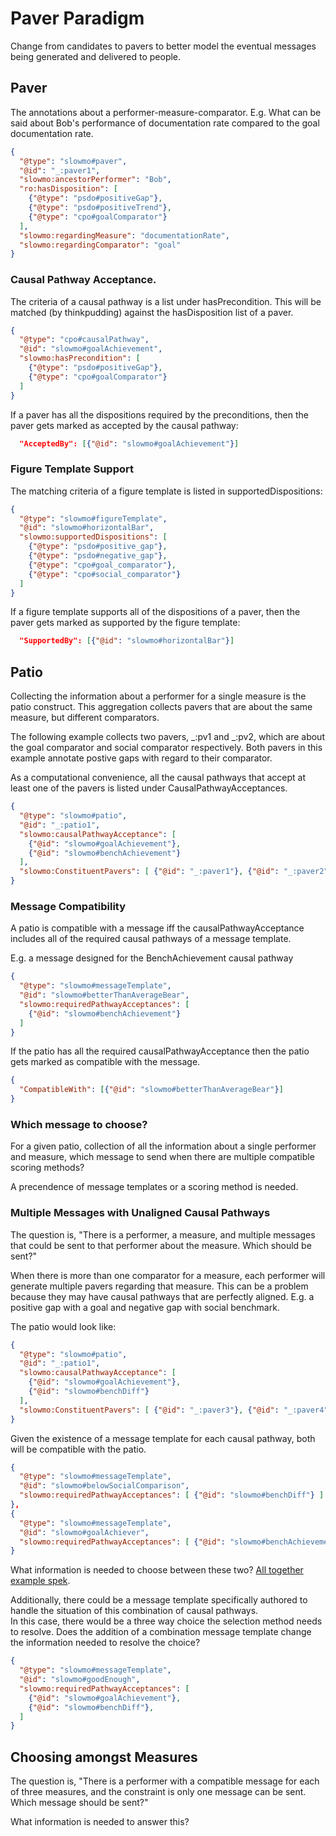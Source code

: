 # Paver Paradigm

Change from candidates to pavers to better model the eventual messages being generated
and delivered to people.

## Paver
The annotations about a performer-measure-comparator.
E.g. What can be said about Bob's performance of documentation rate compared to the goal documentation rate.
```json
{
  "@type": "slowmo#paver",
  "@id": "_:paver1",
  "slowmo:ancestorPerformer": "Bob",
  "ro:hasDisposition": [
    {"@type": "psdo#positiveGap"},
    {"@type": "psdo#positiveTrend"},
    {"@type": "cpo#goalComparator"}
  ],
  "slowmo:regardingMeasure": "documentationRate",
  "slowmo:regardingComparator": "goal"
}
```

### Causal Pathway Acceptance.
The criteria of a causal pathway is a list under hasPrecondition.
This will be matched (by thinkpudding) against the hasDisposition list of a paver.
```json
{
  "@type": "cpo#causalPathway",
  "@id": "slowmo#goalAchievement",
  "slowmo:hasPrecondition": [
    {"@type": "psdo#positiveGap"},
    {"@type": "cpo#goalComparator"}
  ]
}
```

If a paver has all the dispositions required by the preconditions, then the paver gets marked as accepted by the causal pathway:

```json
  "AcceptedBy": [{"@id": "slowmo#goalAchievement"}]
```

### Figure Template Support
The matching criteria of a figure template is listed in supportedDispositions:
```json
{
  "@type": "slowmo#figureTemplate",
  "@id": "slowmo#horizontalBar",
  "slowmo:supportedDispositions": [
    {"@type": "psdo#positive_gap"},
    {"@type": "psdo#negative_gap"},
    {"@type": "cpo#goal_comparator"},
    {"@type": "cpo#social_comparator"}
  ]
}
```

If a figure template supports all of the dispositions of a paver, then the paver gets marked as supported by the figure template:

```json
  "SupportedBy": [{"@id": "slowmo#horizontalBar"}]
```

## Patio

Collecting the information about a performer for a single measure is the patio construct.
This aggregation collects pavers that are about the same measure, but different comparators.

The following example collects two pavers, \_:pv1 and \_:pv2, which are about the goal comparator and social comparator respectively.
Both pavers in this example annotate postive gaps with regard to their comparator.

As a computational convenience, all the causal pathways that accept at least one of the pavers is listed under CausalPathwayAcceptances.

```json
{
  "@type": "slowmo#patio",
  "@id": "_:patio1",
  "slowmo:causalPathwayAcceptance": [
    {"@id": "slowmo#goalAchievement"},
    {"@id": "slowmo#benchAchievement"}
  ],
  "slowmo:ConstituentPavers": [ {"@id": "_:paver1"}, {"@id": "_:paver2"} ]
}
```

### Message Compatibility
A patio is compatible with a message iff the causalPathwayAcceptance includes all of the required causal pathways of a message template.

E.g. a message designed for the BenchAchievement causal pathway
```json
{
  "@type": "slowmo#messageTemplate",
  "@id": "slowmo#betterThanAverageBear",
  "slowmo:requiredPathwayAcceptances": [
    {"@id": "slowmo#benchAchievement"}
  ]
}
```
If the patio has all the required causalPathwayAcceptance then the patio gets marked as compatible with the message.

```json
{
  "CompatibleWith": [{"@id": "slowmo#betterThanAverageBear"}]
}
```

### Which message to choose?
For a given patio, collection of all the information about a single performer and measure, which message to send when there are multiple compatible scoring methods?

A precendence of message templates or a scoring method is needed.

### Multiple Messages with Unaligned Causal Pathways
The question is, "There is a performer, a measure, and multiple messages that could be sent to that performer about the measure.  Which should be sent?"

When there is more than one comparator for a measure, each performer will generate multiple pavers regarding that measure.  This can be a problem because they may have causal pathways that are perfectly aligned.  E.g. a positive gap with a goal and negative gap with social benchmark.

The patio would look like:
```json
{
  "@type": "slowmo#patio",
  "@id": "_:patio1",
  "slowmo:causalPathwayAcceptance": [
    {"@id": "slowmo#goalAchievement"},
    {"@id": "slowmo#benchDiff"}
  ],
  "slowmo:ConstituentPavers": [ {"@id": "_:paver3"}, {"@id": "_:paver4"} ]
}
```

Given the existence of a message template for each causal pathway, both will be compatible with the patio.
```json
{
  "@type": "slowmo#messageTemplate",
  "@id": "slowmo#belowSocialComparison",
  "slowmo:requiredPathwayAcceptances": [ {"@id": "slowmo#benchDiff"} ]
},
{
  "@type": "slowmo#messageTemplate",
  "@id": "slowmo#goalAchiever",
  "slowmo:requiredPathwayAcceptances": [ {"@id": "slowmo#benchAchievement"} ]
}
```
What information is needed to choose between these two? [All together example spek](paver_example.json).

Additionally, there could be a message template specifically authored to handle the situation of this combination of causal pathways.  
In this case, there would be a three way choice the selection method needs to resolve. 
Does the addition of a combination message template change the information needed to resolve the choice?
```json
{
  "@type": "slowmo#messageTemplate",
  "@id": "slowmo#goodEnough",
  "slowmo:requiredPathwayAcceptances": [ 
    {"@id": "slowmo#goalAchievement"},
    {"@id": "slowmo#benchDiff"},
  ]
}
```

## Choosing amongst Measures
The question is, "There is a performer with a compatible message for each of three measures, and the constraint is only one message can be sent.  Which message should be sent?"

What information is needed to answer this?
